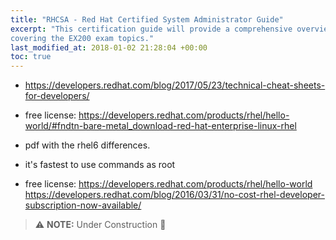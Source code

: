 ```yaml
---
title: "RHCSA - Red Hat Certified System Administrator Guide"
excerpt: "This certification guide will provide a comprehensive overview of Linux RHEL 7,
covering the EX200 exam topics."
last_modified_at: 2018-01-02 21:28:04 +00:00
toc: true
---
```



* https://developers.redhat.com/blog/2017/05/23/technical-cheat-sheets-for-developers/

* free license: https://developers.redhat.com/products/rhel/hello-world/#fndtn-bare-metal_download-red-hat-enterprise-linux-rhel

* pdf with the rhel6 differences.
* it's fastest to use commands as root

* free license: https://developers.redhat.com/products/rhel/hello-world
https://developers.redhat.com/blog/2016/03/31/no-cost-rhel-developer-subscription-now-available/


> :warning: **NOTE:**  Under Construction :construction:

